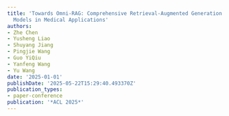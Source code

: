 ```yaml
---
title: 'Towards Omni-RAG: Comprehensive Retrieval-Augmented Generation for Large Language
  Models in Medical Applications'
authors:
- Zhe Chen
- Yusheng Liao
- Shuyang Jiang
- Pingjie Wang
- Guo YiQiu
- Yanfeng Wang
- Yu Wang
date: '2025-01-01'
publishDate: '2025-05-22T15:29:40.493370Z'
publication_types:
- paper-conference
publication: '*ACL 2025*'
---
```

